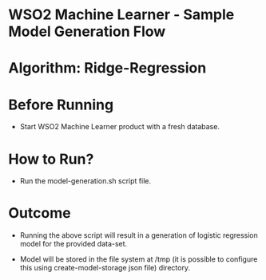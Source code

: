 WSO2 Machine Learner - Sample Model Generation Flow
===================================================

Algorithm: Ridge-Regression
==============================

Before Running
==============

* Start WSO2 Machine Learner product with a fresh database.

How to Run?
===========

* Run the model-generation.sh script file.

Outcome
=======

* Running the above script will result in a generation of logistic regression model for the provided data-set.

* Model will be stored in the file system at /tmp (it is possible to configure this using create-model-storage json file) directory.
